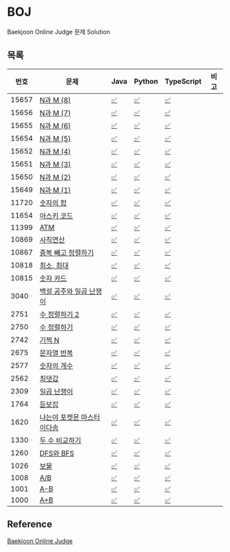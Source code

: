 # BOJ  
Baekjoon Online Judge 문제 Solution

## 목록
|번호|문제|Java|Python|TypeScript|비고|
| ------ | ------ | ------ | ------ | ------ | ------ |
|15657|[N과 M (8)](https://www.acmicpc.net/problem/15657) | [:white_check_mark:](algorithm/java/src/BOJ15657.java) | [:white_check_mark:](algorithm/python/BOJ15657.py) | [:white_check_mark:](algorithm/typescript/BOJ15657.ts)
|15656|[N과 M (7)](https://www.acmicpc.net/problem/15656) | [:white_check_mark:](algorithm/java/src/BOJ15656.java) | [:white_check_mark:](algorithm/python/BOJ15656.py) | [:white_check_mark:](algorithm/typescript/BOJ15656.ts)
|15655|[N과 M (6)](https://www.acmicpc.net/problem/15655) | [:white_check_mark:](algorithm/java/src/BOJ15655.java) | [:white_check_mark:](algorithm/python/BOJ15655.py) | [:white_check_mark:](algorithm/typescript/BOJ15655.ts)
|15654|[N과 M (5)](https://www.acmicpc.net/problem/15654) | [:white_check_mark:](algorithm/java/src/BOJ15654.java) | [:white_check_mark:](algorithm/python/BOJ15654.py) | [:white_check_mark:](algorithm/typescript/BOJ15654.ts)
|15652|[N과 M (4)](https://www.acmicpc.net/problem/15652) | [:white_check_mark:](algorithm/java/src/BOJ15652.java) | [:white_check_mark:](algorithm/python/BOJ15652.py) | [:white_check_mark:](algorithm/typescript/BOJ15652.ts)
|15651|[N과 M (3)](https://www.acmicpc.net/problem/15651) | [:white_check_mark:](algorithm/java/src/BOJ15651.java) | [:white_check_mark:](algorithm/python/BOJ15651.py) | [:white_check_mark:](algorithm/typescript/BOJ15651.ts)
|15650|[N과 M (2)](https://www.acmicpc.net/problem/15650) | [:white_check_mark:](algorithm/java/src/BOJ15650.java) | [:white_check_mark:](algorithm/python/BOJ15650.py) | [:white_check_mark:](algorithm/typescript/BOJ15650.ts)
|15649|[N과 M (1)](https://www.acmicpc.net/problem/15649) | [:white_check_mark:](algorithm/java/src/BOJ15649.java) | [:white_check_mark:](algorithm/python/BOJ15649.py) | [:white_check_mark:](algorithm/typescript/BOJ15649.ts)
|11720|[숫자의 합](https://www.acmicpc.net/problem/11720) | [:white_check_mark:](algorithm/java/src/BOJ11720.java) | [:white_check_mark:](algorithm/python/BOJ11720.py) | [:white_check_mark:](algorithm/typescript/BOJ11720.ts)
|11654|[아스키 코드](https://www.acmicpc.net/problem/11654) | [:white_check_mark:](algorithm/java/src/BOJ11654.java) | [:white_check_mark:](algorithm/python/BOJ11654.py) | [:white_check_mark:](algorithm/typescript/BOJ11654.ts)
|11399|[ATM](https://www.acmicpc.net/problem/11399) | [:white_check_mark:](algorithm/java/src/BOJ11399.java) | [:white_check_mark:](algorithm/python/BOJ11399.py) | [:white_check_mark:](algorithm/typescript/BOJ11399.ts)
|10869|[사칙연산](https://www.acmicpc.net/problem/10869) | [:white_check_mark:](algorithm/java/src/BOJ10869.java) | [:white_check_mark:](algorithm/python/BOJ10869.py) | [:white_check_mark:](algorithm/typescript/BOJ10869.ts)
|10867|[중복 빼고 정렬하기](https://www.acmicpc.net/problem/10867) | [:white_check_mark:](algorithm/java/src/BOJ10867.java) | [:white_check_mark:](algorithm/python/BOJ10867.py) | [:white_check_mark:](algorithm/typescript/BOJ10867.ts)
|10818|[최소, 최대](https://www.acmicpc.net/problem/10818) | [:white_check_mark:](algorithm/java/src/BOJ10818.java) | [:white_check_mark:](algorithm/python/BOJ10818.py) | [:white_check_mark:](algorithm/typescript/BOJ10818.ts)
|10815|[숫자 카드](https://www.acmicpc.net/problem/10815) | [:white_check_mark:](algorithm/java/src/BOJ10815.java) | [:white_check_mark:](algorithm/python/BOJ10815.py) | [:white_check_mark:](algorithm/typescript/BOJ10815.ts)
|3040|[백설 공주와 일곱 난쟁이](https://www.acmicpc.net/problem/3040) | [:white_check_mark:](algorithm/java/src/BOJ3040.java) | [:white_check_mark:](algorithm/python/BOJ3040.py) | [:white_check_mark:](algorithm/typescript/BOJ3040.ts)
|2751|[수 정렬하기 2](https://www.acmicpc.net/problem/2751) | [:white_check_mark:](algorithm/java/src/BOJ2751.java) | [:white_check_mark:](algorithm/python/BOJ2751.py) | [:white_check_mark:](algorithm/typescript/BOJ2751.ts)
|2750|[수 정렬하기](https://www.acmicpc.net/problem/2750) | [:white_check_mark:](algorithm/java/src/BOJ2750.java) | [:white_check_mark:](algorithm/python/BOJ2750.py) | [:white_check_mark:](algorithm/typescript/BOJ2750.ts)
|2742|[기찍 N](https://www.acmicpc.net/problem/2742) | [:white_check_mark:](algorithm/java/src/BOJ2742.java) | [:white_check_mark:](algorithm/python/BOJ2742.py) | [:white_check_mark:](algorithm/typescript/BOJ2742.ts)
|2675|[문자열 반복](https://www.acmicpc.net/problem/2675) | [:white_check_mark:](algorithm/java/src/BOJ2675.java) | [:white_check_mark:](algorithm/python/BOJ2675.py) | [:white_check_mark:](algorithm/typescript/BOJ2675.ts)
|2577|[숫자의 개수](https://www.acmicpc.net/problem/2577) | [:white_check_mark:](algorithm/java/src/BOJ2577.java) | [:white_check_mark:](algorithm/python/BOJ2577.py) | [:white_check_mark:](algorithm/typescript/BOJ2577.ts)
|2562|[최댓값](https://www.acmicpc.net/problem/2562) | [:white_check_mark:](algorithm/java/src/BOJ2562.java) | [:white_check_mark:](algorithm/python/BOJ2562.py) | [:white_check_mark:](algorithm/typescript/BOJ2562.ts)
|2309|[일곱 난쟁이](https://www.acmicpc.net/problem/2309) | [:white_check_mark:](algorithm/java/src/BOJ2309.java) | [:white_check_mark:](algorithm/python/BOJ2309.py) | [:white_check_mark:](algorithm/typescript/BOJ2309.ts)
|1764|[듣보잡](https://www.acmicpc.net/problem/1764) | [:white_check_mark:](algorithm/java/src/BOJ1764.java) | [:white_check_mark:](algorithm/python/BOJ1764.py) | [:white_check_mark:](algorithm/typescript/BOJ1764.ts)
|1620|[나는야 포켓몬 마스터 이다솜](https://www.acmicpc.net/problem/1620) | [:white_check_mark:](algorithm/java/src/BOJ1620.java) | [:white_check_mark:](algorithm/python/BOJ1620.py) | [:white_check_mark:](algorithm/typescript/BOJ1620.ts)
|1330|[두 수 비교하기](https://www.acmicpc.net/problem/1330) | [:white_check_mark:](algorithm/java/src/BOJ1330.java) | [:white_check_mark:](algorithm/python/BOJ1330.py) | [:white_check_mark:](algorithm/typescript/BOJ1330.ts)
|1260|[DFS와 BFS](https://www.acmicpc.net/problem/1260) | [:white_check_mark:](algorithm/java/src/BOJ1260.java) | [:white_check_mark:](algorithm/python/BOJ1260.py) | [:white_check_mark:](algorithm/typescript/BOJ1260.ts)
|1026|[보물](https://www.acmicpc.net/problem/1026) | [:white_check_mark:](algorithm/java/src/BOJ1026.java) | [:white_check_mark:](algorithm/python/BOJ1026.py) | [:white_check_mark:](algorithm/typescript/BOJ1026.ts)
|1008|[A/B](https://www.acmicpc.net/problem/1008) | [:white_check_mark:](algorithm/java/src/BOJ1008.java) | [:white_check_mark:](algorithm/python/BOJ1008.py) | [:white_check_mark:](algorithm/typescript/BOJ1008.ts)
|1001|[A-B](https://www.acmicpc.net/problem/1001) | [:white_check_mark:](algorithm/java/src/BOJ1001.java) | [:white_check_mark:](algorithm/python/BOJ1001.py) | [:white_check_mark:](algorithm/typescript/BOJ1001.ts)
|1000|[A+B](https://www.acmicpc.net/problem/1000) | [:white_check_mark:](algorithm/java/src/BOJ1000.java) | [:white_check_mark:](algorithm/python/BOJ1000.py) | [:white_check_mark:](algorithm/typescript/BOJ1000.ts)

## Reference
[Baekjoon Online Judge](https://www.acmicpc.net/)
